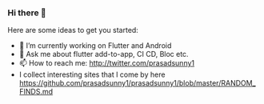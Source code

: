 ### Hi there 👋

<!--
**prasadsunny1/prasadsunny1** is a ✨ _special_ ✨ repository because its `README.md` (this file) appears on your GitHub profile.
-->
Here are some ideas to get you started:

- 🔭 I’m currently working on Flutter and Android
- 💬 Ask me about flutter add-to-app, CI CD, Bloc etc.
- 📫 How to reach me: http://twitter.com/prasadsunny1
- I collect interesting sites that I come by here https://github.com/prasadsunny1/prasadsunny1/blob/master/RANDOM_FINDS.md

